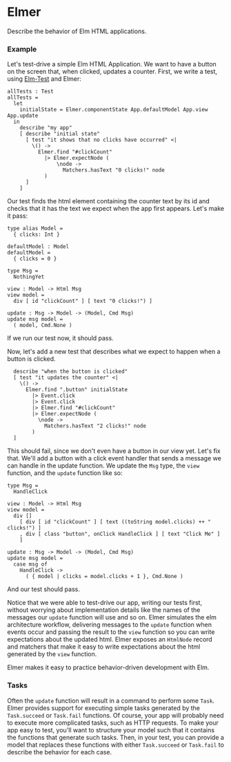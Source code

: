 # Elmer

Describe the behavior of Elm HTML applications.

### Example

Let's test-drive a simple Elm HTML Application. We want to have a button on the screen that, when clicked, updates a counter. First, we write a test, using [Elm-Test](https://github.com/elm-community/elm-test) and Elmer:

```
allTests : Test
allTests =
  let
    initialState = Elmer.componentState App.defaultModel App.view App.update
  in
    describe "my app"
    [ describe "initial state"
      [ test "it shows that no clicks have occurred" <|
        \() ->
          Elmer.find "#clickCount"
            |> Elmer.expectNode (
                \node ->
                  Matchers.hasText "0 clicks!" node
            )      
      ]
    ]
```

Our test finds the html element containing the counter text by its id and checks that it has the text we expect when the app first appears. Let's make it pass:

```
type alias Model =
  { clicks: Int }

defaultModel : Model
defaultModel =
  { clicks = 0 }

type Msg =
  NothingYet

view : Model -> Html Msg
view model =
  div [ id "clickCount" ] [ text "0 clicks!") ]

update : Msg -> Model -> (Model, Cmd Msg)
update msg model =
  ( model, Cmd.None )
```

If we run our test now, it should pass.

Now, let's add a new test that describes what we expect to happen when a button is clicked.

```
  describe "when the button is clicked"
  [ test "it updates the counter" <|
    \() ->
      Elmer.find ".button" initialState
        |> Event.click
        |> Event.click
        |> Elmer.find "#clickCount"
        |> Elmer.expectNode (
          \node ->
            Matchers.hasText "2 clicks!" node
        )
  ]
```

This should fail, since we don't even have a button in our view yet. Let's fix that. We'll add a button with a click event handler that sends a message we can handle in the update function. We update the `Msg` type, the `view` function, and the `update` function like so:

```
type Msg =
  HandleClick

view : Model -> Html Msg
view model =
  div []
    [ div [ id "clickCount" ] [ text ((toString model.clicks) ++ " clicks!") ]
    , div [ class "button", onClick HandleClick ] [ text "Click Me" ]  
    ]

update : Msg -> Model -> (Model, Cmd Msg)
update msg model =
  case msg of
    HandleClick ->
      ( { model | clicks = model.clicks + 1 }, Cmd.None )
```

And our test should pass.

Notice that we were able to test-drive our app, writing our tests first, without worrying about implementation details like the names of the messages our `update` function will use and so on. Elmer simulates the elm architecture workflow, delivering messages to the `update` function when events occur and passing the result to the `view` function so you can write expectations about the updated html. Elmer exposes an `HtmlNode` record and matchers that make it easy to write expectations about the html generated by the `view` function.

Elmer makes it easy to practice behavior-driven development with Elm.

### Tasks

Often the `update` function will result in a command to perform some `Task`. Elmer provides support for executing simple tasks generated by the `Task.succeed` or `Task.fail` functions. Of course, your app will probably need to execute more complicated tasks, such as HTTP requests. To make your app easy to test, you'll want to structure your model such that it contains the functions that generate such tasks. Then, in your test, you can provide a model that replaces these functions with either `Task.succeed` or `Task.fail` to describe the behavior for each case.
